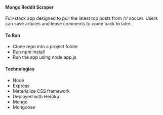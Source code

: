 #### Mongo Reddit Scraper

Full-stack app designed to pull the latest top posts from /r/ soccer. Users can save articles and leave comments to come back to later.

#### To Run

* Clone repo into a project folder
* Run npm install
* Run the app using node app.js

#### Technologies

* Node
* Express
* Materialize CSS framework
* Deployed with Heroku
* Mongo
* Mongoose